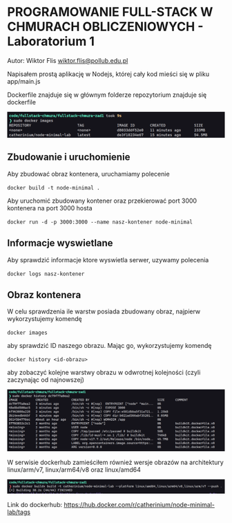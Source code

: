 # PROGRAMOWANIE FULL-STACK W CHMURACH OBLICZENIOWYCH - Laboratorium 1

Autor: Wiktor Flis <wiktor.flis@pollub.edu.pl>

Napisałem prostą aplikację w Nodejs, której cały kod mieści się w pliku app/main.js

Dockerfile znajduje się w głównym folderze repozytorium znajduje się dockerfile

![Docker image size](./docker-image-size.png)

## Zbudowanie i uruchomienie

Aby zbudować obraz kontenera, uruchamiamy polecenie

`docker build -t node-minimal . `

Aby uruchomić zbudowany kontener oraz przekierować port 3000 kontenera na port 3000 hosta

`docker run -d -p 3000:3000 --name nasz-kontener node-minimal`

## Informacje wyswietlane

Aby sprawdzić informacje ktore wyswietla serwer, uzywamy polecenia

`docker logs nasz-kontener`


## Obraz kontenera

W celu sprawdzenia ile warstw posiada zbudowany obraz, najpierw wykorzystujemy komendę

`docker images`

aby sprawdzić ID naszego obrazu. Mając go, wykorzystujemy komendę 

`docker history <id-obrazu>`

aby zobaczyć kolejne warstwy obrazu w odwrotnej kolejności (czyli zaczynając od najnowszej)

![Docker history](./docker-history.png)


W serwisie dockerhub zamieściłem również wersje obrazów na architektury linux/arm/v7, linux/arm64/v8 oraz linux/amd64


![Docker image buildx](./docker-buildx.png)

Link do dockerhub: https://hub.docker.com/r/catherinium/node-minimal-lab/tags




